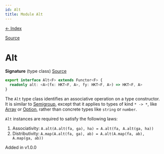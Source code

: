 ```yaml
---
id: Alt
title: Module Alt
---
```


[← Index](.)

[Source](https://github.com/gcanti/fp-ts/blob/master/src/Alt.ts)

# Alt

**Signature** (type class) [Source](https://github.com/gcanti/fp-ts/blob/master/src/Alt.ts#L17-L19)

```ts
export interface Alt<F> extends Functor<F> {
  readonly alt: <A>(fx: HKT<F, A>, fy: HKT<F, A>) => HKT<F, A>
}
```

The `Alt` type class identifies an associative operation on a type constructor. It is similar to [Semigroup](./Semigroup.md), except
that it applies to types of kind `* -> *`, like [Array](./Array.md) or [Option](./Option.md), rather than concrete types like `string` or
`number`.

`Alt` instances are required to satisfy the following laws:

1. Associativity: `A.alt(A.alt(fa, ga), ha) = A.alt(fa, A.alt(ga, ha))`
2. Distributivity: `A.map(A.alt(fa, ga), ab) = A.alt(A.map(fa, ab), A.map(ga, ab))`

Added in v1.0.0
